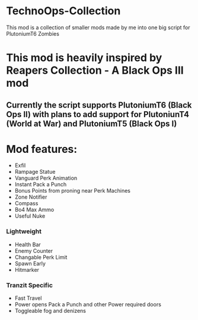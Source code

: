 # TechnoOps-Collection
This mod is a collection of smaller mods made by me into one big script for PlutoniumT6 Zombies


# This mod is heavily inspired by Reapers Collection - A Black Ops III mod

## Currently the script supports PlutoniumT6 (Black Ops II) with plans to add support for PlutoniunT4 (World at War) and PlutoniumT5 (Black Ops I)

# Mod features:
- Exfil
- Rampage Statue
- Vanguard Perk Animation
- Instant Pack a Punch
- Bonus Points from proning near Perk Machines
- Zone Notifier
- Compass
- Bo4 Max Ammo
- Useful Nuke

### Lightweight
- Health Bar
- Enemy Counter
- Changable Perk Limit
- Spawn Early
- Hitmarker

### Tranzit Specific
- Fast Travel
- Power opens Pack a Punch and other Power required doors
- Toggleable fog and denizens
